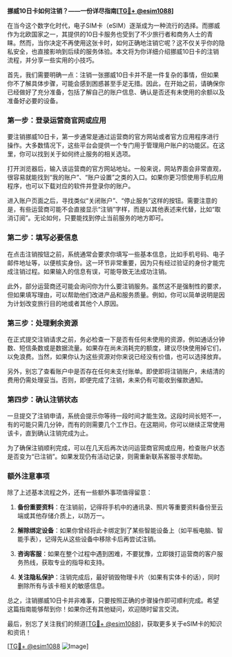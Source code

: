 **挪威10日卡如何注销？——一份详尽指南[[TG💪+ @esim1088](https://t.me/s/esim1088)]**

在当今这个数字化时代，电子SIM卡（eSIM）逐渐成为一种流行的选择。而挪威作为北欧国家之一，其提供的10日卡服务也受到了不少旅行者和商务人士的青睐。然而，当你决定不再使用这张卡时，如何正确地注销它呢？这不仅关乎你的隐私安全，也直接影响到后续的服务体验。本文将为你详细介绍挪威10日卡的注销流程，并分享一些实用的小技巧。

首先，我们需要明确一点：注销一张挪威10日卡并不是一件复杂的事情，但如果你不了解具体步骤，可能会感到困惑甚至手足无措。因此，在开始之前，请确保你已经做好了充分准备，包括了解自己的账户信息、确认是否还有未使用的余额以及准备好必要的设备。

### 第一步：登录运营商官网或应用

要注销挪威10日卡，第一步通常是通过运营商的官方网站或者官方应用程序进行操作。大多数情况下，这些平台会提供一个专门用于管理用户账户的功能区。在这里，你可以找到关于如何终止服务的相关选项。

打开浏览器后，输入该运营商的官方网站地址。一般来说，网站界面会非常直观，很容易就能找到“我的账户”、“账户设置”之类的入口。如果你更习惯使用手机应用程序，也可以下载对应的软件并登录你的账户。

进入账户页面之后，寻找类似“关闭账户”、“停止服务”这样的按钮。需要注意的是，有些运营商可能不会直接显示“注销”字样，而是以其他表述来代替，比如“取消订阅”。无论如何，只要能找到停止当前服务的地方即可。

### 第二步：填写必要信息

在点击注销按钮之前，系统通常会要求你填写一些基本信息，比如手机号码、电子邮件地址等，以便核实身份。这一环节非常重要，因为只有经过验证的身份才能完成注销过程。如果输入的信息有误，可能导致无法成功注销。

此外，部分运营商还可能会询问你为什么要注销服务。虽然这不是强制性的要求，但如果填写理由，可以帮助他们改进产品和服务质量。例如，你可以简单说明是因为计划改变旅行目的地或者其他个人原因。

### 第三步：处理剩余资源

在正式提交注销请求之前，务必检查一下是否有任何未使用的资源，例如通话分钟数、短信条数或是数据流量。如果存在尚未消耗完的额度，建议尽快使用掉它们，以免浪费。当然，如果你认为这些资源对你来说已经没有价值，也可以选择放弃。

另外，别忘了查看账户中是否存在任何未支付账单。即使即将注销账户，未结清的费用仍需处理妥当。否则，即便完成了注销，未来仍有可能收到催款通知。

### 第四步：确认注销状态

一旦提交了注销申请，系统会提示你等待一段时间才能生效。这段时间长短不一，有的可能只需几分钟，而有的则需要几个工作日。在这期间，你可以继续正常使用该卡，直到确认注销完成为止。

为了确保注销顺利完成，可以在几天后再次访问运营商官网或应用，检查账户状态是否变为“已注销”。如果发现仍有活动记录，则需重新联系客服寻求帮助。

### 额外注意事项

除了上述基本流程之外，还有一些额外事项值得留意：

1. **备份重要资料**：在注销前，记得将手机中的通讯录、照片等重要资料备份至云端或其他存储介质上，以防万一。
   
2. **解除绑定设备**：如果你曾经将此卡绑定到了某些智能设备上（如平板电脑、智能手表），记得先从这些设备中移除卡后再尝试注销。

3. **咨询客服**：如果在整个过程中遇到困难，不要犹豫，立即拨打运营商的客户服务热线，获取专业的指导和支持。

4. **关注隐私保护**：注销完成后，最好销毁物理卡片（如果有实体卡的话），同时删除所有与该卡相关的敏感信息。

总之，注销挪威10日卡并非难事，只要按照正确的步骤操作即可顺利完成。希望这篇指南能够帮到你！如果你还有其他疑问，欢迎随时留言交流。

最后，别忘了关注我们的频道[[TG💪+ @esim1088](https://t.me/s/esim1088)]，获取更多关于eSIM卡的知识和资讯！

[[TG💪+ @esim1088](https://t.me/s/esim1088) ![Image](https://i.postimg.cc/4NQfJmqS/Snipaste-2025-05-13-00-14-12.png)]